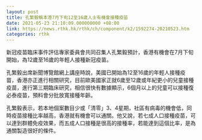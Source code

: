 ```yaml
---
layout: post
title: 孔繁毅稱本港7月下旬12至16歲人士有機會接種疫苗
date: 2021-05-23 21:10:09.000000000 +08:00
link: https://news.rthk.hk/rthk/ch/component/k2/1592274-20210523.htm
categories: rthk
---
```


新冠疫苗臨床事件評估專家委員會共同召集人孔繁毅預計，香港有機會在7月下旬開始，為12歲至16歲的年輕人接種新冠疫苗。

孔繁毅出席新聞博覽館網上講座時說，美國已開始為12至16歲的年輕人接種疫苗，香港亦正進行相關研究，目前歐美國家正就6歲至12歲或年紀更小的兒童接種疫苗，進行第三期臨床研究，相信很快有數據顯示，6個月以上的兒童可以接種復必泰疫苗，預料會分批放寬接種年齡。

孔繁毅表示，若本地個案數目少或「清零」3、4星期，社區有病毒的機會低，同時疫苗接種比率越高，香港就有機會可以通關。他又說，若七成人口接種疫苗，可以達到群體免疫效果，而五成人口接種是很高的接種率，若能達到這個比率，是為通關製造很好的條件。
